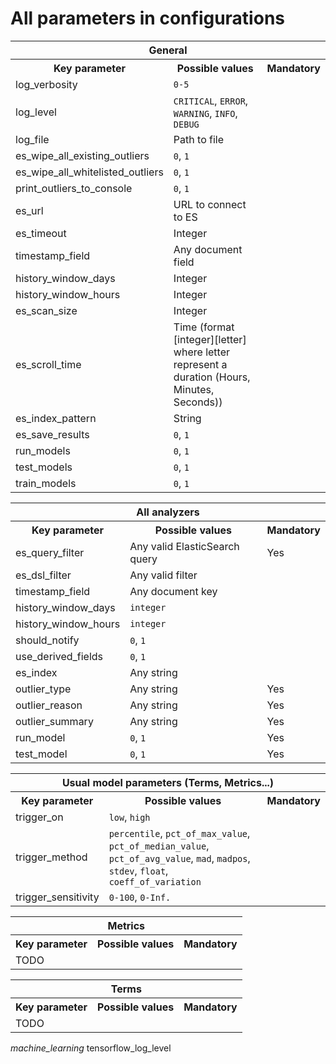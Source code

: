 # All parameters in configurations

<center>
  <table class="tg">
    <tr>
     <th colspan="3">General</th>
    </tr>
    <tr>
      <th class="tg-0pky">Key parameter</th>
      <th class="tg-0pky">Possible values</th>
      <th class="tg-0pky">Mandatory</th>
    </tr>
    <tr>
      <td class="tg-0pky">log_verbosity</td>
      <td class="tg-0pky"><code>0-5</code></td>
      <td class="tg-0pky"></td>
    </tr>
    <tr>
      <td class="tg-0pky">log_level</td>
      <td class="tg-0pky"><code>CRITICAL</code>, <code>ERROR</code>, <code>WARNING</code>, <code>INFO</code>, <code>DEBUG</code></td>
      <td class="tg-0pky"></td>
    </tr>
    <tr>
      <td class="tg-0pky">log_file</td>
      <td class="tg-0pky">Path to file</td>
      <td class="tg-0pky"></td>
    </tr>
    <tr>
      <td class="tg-0pky">es_wipe_all_existing_outliers</td>
      <td class="tg-0pky"><code>0</code>, <code>1</code></td>
      <td class="tg-0pky"></td>
    </tr>
    <tr>
      <td class="tg-0pky">es_wipe_all_whitelisted_outliers</td>
      <td class="tg-0pky"><code>0</code>, <code>1</code></td>
      <td class="tg-0pky"></td>
    </tr>
    <tr>
      <td class="tg-0pky">print_outliers_to_console</td>
      <td class="tg-0pky"><code>0</code>, <code>1</code></td>
      <td class="tg-0pky"></td>
    </tr>
    <tr>
      <td class="tg-0pky">es_url</td>
      <td class="tg-0pky">URL to connect to ES</td>
      <td class="tg-0pky"></td>
    </tr>
    <tr>
      <td class="tg-0pky">es_timeout</td>
      <td class="tg-0pky">Integer</td>
      <td class="tg-0pky"></td>
    </tr>
    <tr>
      <td class="tg-0pky">timestamp_field</td>
      <td class="tg-0pky">Any document field</td>
      <td class="tg-0pky"></td>
    </tr>
    <tr>
      <td class="tg-0pky">history_window_days</td>
      <td class="tg-0pky">Integer</td>
      <td class="tg-0pky"></td>
    </tr>
    <tr>
      <td class="tg-0pky">history_window_hours</td>
      <td class="tg-0pky">Integer</td>
      <td class="tg-0pky"></td>
    </tr>
    <tr>
      <td class="tg-0pky">es_scan_size</td>
      <td class="tg-0pky">Integer</td>
      <td class="tg-0pky"></td>
    </tr>
    <tr>
      <td class="tg-0pky">es_scroll_time</td>
      <td class="tg-0pky">Time (format [integer][letter] where letter represent a duration (Hours, Minutes, Seconds))</td>
      <td class="tg-0pky"></td>
    </tr>
    <tr>
      <td class="tg-0pky">es_index_pattern</td>
      <td class="tg-0pky">String</td>
      <td class="tg-0pky"></td>
    </tr>
    <tr>
      <td class="tg-0pky">es_save_results</td>
      <td class="tg-0pky"><code>0</code>, <code>1</code></td>
      <td class="tg-0pky"></td>
    </tr>
    <tr>
      <td class="tg-0pky">run_models</td>
      <td class="tg-0pky"><code>0</code>, <code>1</code></td>
      <td class="tg-0pky"></td>
    </tr>
    <tr>
      <td class="tg-0pky">test_models</td>
      <td class="tg-0pky"><code>0</code>, <code>1</code></td>
      <td class="tg-0pky"></td>
    </tr>
    <tr>
      <td class="tg-0pky">train_models</td>
      <td class="tg-0pky"><code>0</code>, <code>1</code></td>
      <td class="tg-0pky"></td>
    </tr>
  </table>
  <table>
    <tr>
      <th colspan="3">All analyzers</th>
    </tr>
    <tr>
      <th class="tg-0pky">Key parameter</th>
      <th class="tg-0pky">Possible values</th>
      <th class="tg-0pky">Mandatory</th>
    </tr>
    <tr>
      <td class="tg-0pky">es_query_filter</td>
      <td class="tg-0pky">Any valid ElasticSearch query</td>
      <td class="tg-c3ow">Yes</td>
    </tr>
    <tr>
      <td class="tg-0pky">es_dsl_filter</td>
      <td class="tg-0pky">Any valid filter</td>
      <td class="tg-0pky"></td>
    </tr>
    <tr>
      <td class="tg-0pky">timestamp_field</td>
      <td class="tg-0pky">Any document key</td>
      <td class="tg-0pky"></td>
    </tr>
    <tr>
      <td class="tg-0pky">history_window_days</td>
      <td class="tg-0pky"><code>integer</code></td>
      <td class="tg-0pky"></td>
    </tr>
    <tr>
      <td class="tg-0pky">history_window_hours</td>
      <td class="tg-0pky"><code>integer</code></td>
      <td class="tg-0pky"></td>
    </tr>
    <tr>
      <td class="tg-0pky">should_notify</td>
      <td class="tg-0pky"><code>0</code>, <code>1</code></td>
      <td class="tg-0pky"></td>
    </tr>
    <tr>
      <td class="tg-0pky">use_derived_fields</td>
      <td class="tg-0pky"><code>0</code>, <code>1</code></td>
      <td class="tg-0pky"></td>
    </tr>
    <tr>
      <td class="tg-0pky">es_index</td>
      <td class="tg-0pky">Any string</td>
      <td class="tg-0pky"></td>
    </tr>
    <tr>
      <td class="tg-0pky">outlier_type</td>
      <td class="tg-0pky">Any string</td>
      <td class="tg-0pky">Yes</td>
    </tr>
    <tr>
      <td class="tg-0pky">outlier_reason</td>
      <td class="tg-0pky">Any string</td>
      <td class="tg-0pky">Yes</td>
    </tr>
    <tr>
      <td class="tg-0pky">outlier_summary</td>
      <td class="tg-0pky">Any string</td>
      <td class="tg-0pky">Yes</td>
    </tr>
    <tr>
      <td class="tg-0pky">run_model</td>
      <td class="tg-0pky"><code>0</code>, <code>1</code></td>
      <td class="tg-0pky">Yes</td>
    </tr>
    <tr>
      <td class="tg-0pky">test_model</td>
      <td class="tg-0pky"><code>0</code>, <code>1</code></td>
      <td class="tg-0pky">Yes</td>
    </tr>
  </table>

  <table>
    <tr>
      <th colspan="3">Usual model parameters (Terms, Metrics...)</th>
    </tr>
    <tr>
      <th class="tg-0pky">Key parameter</th>
      <th class="tg-0pky">Possible values</th>
      <th class="tg-0pky">Mandatory</th>
    </tr>
    <tr>
      <td class="tg-0pky">trigger_on</td>
      <td class="tg-0pky"><code>low</code>, <code>high</code></td>
      <td class="tg-0pky"></td>
    </tr>
    <tr>
      <td class="tg-0pky">trigger_method</td>
      <td class="tg-0pky"><code>percentile</code>, <code>pct_of_max_value</code>, <code>pct_of_median_value</code>, <code>pct_of_avg_value</code>, <code>mad</code>, <code>madpos</code>, <code>stdev</code>, <code>float</code>, <code>coeff_of_variation</code></td>
      <td class="tg-0pky"></td>
    </tr>
    <tr>
      <td class="tg-0pky">trigger_sensitivity</td>
      <td class="tg-0pky"><code>0-100</code>, <code>0-Inf.</code></td>
      <td class="tg-0pky"></td>
    </tr>
  </table>

  <table>
    <tr>
      <th colspan="3">Metrics</th>
    </tr>
    <tr>
      <th class="tg-0pky">Key parameter</th>
      <th class="tg-0pky">Possible values</th>
      <th class="tg-0pky">Mandatory</th>
    </tr>
    <tr>
      <td colspan="3">TODO</td>
    </tr>
  </table>

  <table>
    <tr>
      <th colspan="3">Terms</th>
    </tr>
    <tr>
      <th class="tg-0pky">Key parameter</th>
      <th class="tg-0pky">Possible values</th>
      <th class="tg-0pky">Mandatory</th>
    </tr>
    <tr>
      <td colspan="3">TODO</td>
    </tr>
  </table>
</center>

*machine_learning*
tensorflow_log_level
